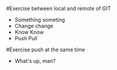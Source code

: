 #Exercise between local and remote of GIT
- Something someting
- Change change
- Know Know
- Push Pull 

#Exercise push at the same time
- What's up, man?
